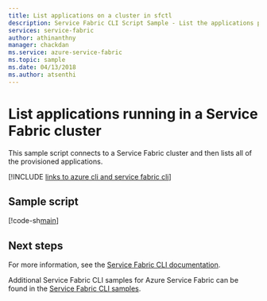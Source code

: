 ```yaml
---
title: List applications on a cluster in sfctl
description: Service Fabric CLI Script Sample - List the applications provisioned on a Service Fabric cluster.
services: service-fabric
author: athinanthny
manager: chackdan
ms.service: azure-service-fabric
ms.topic: sample
ms.date: 04/13/2018
ms.author: atsenthi
---
```


# List applications running in a Service Fabric cluster

This sample script connects to a Service Fabric cluster and then lists all of the provisioned applications.

[!INCLUDE [links to azure cli and service fabric cli](../../../includes/service-fabric-sfctl.md)]

## Sample script

[!code-sh[main](../../../cli_scripts/service-fabric/list-application/list-application.sh "List provisioned applications from a cluster")]

## Next steps

For more information, see the [Service Fabric CLI documentation](../service-fabric-cli.md).

Additional Service Fabric CLI samples for Azure Service Fabric can be found in the [Service Fabric CLI samples](../samples-cli.md).
